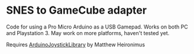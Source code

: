 # SNES to GameCube adapter

Code for using a Pro Micro Arduino as a USB Gamepad.
Works on both PC and Playstation 3. May work on more platforms, haven't tested yet.

Requires [ArduinoJoystickLibrary](https://github.com/MHeironimus/ArduinoJoystickLibrary) by Matthew Heironimus
